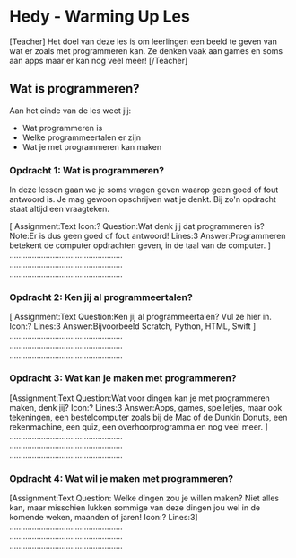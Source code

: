 # Hedy - Warming Up Les

[Teacher] Het doel van deze les is om leerlingen een beeld te geven van wat er zoals met programmeren kan. Ze denken vaak aan games en soms aan apps maar er kan nog veel meer! [/Teacher]

## Wat is programmeren?

Aan het einde van de les weet jij:

* Wat programmeren is
* Welke programmeertalen er zijn
* Wat je met programmeren kan maken

### Opdracht 1: Wat is programmeren?

In deze lessen gaan we je soms vragen geven waarop geen goed of fout antwoord is. Je mag gewoon opschrijven wat je denkt.
Bij zo'n opdracht staat altijd een vraagteken.

[
Assignment:Text Icon:?
Question:Wat denk jij dat programmeren is? 
Note:Er is dus geen goed of fout antwoord!
Lines:3 
Answer:Programmeren betekent de computer opdrachten geven, in de taal van de computer. 
] <br>
..................................................<br>
..................................................<br>
..................................................<br>

### Opdracht 2: Ken jij al programmeertalen?

[
Assignment:Text
Question:Ken jij al programmeertalen? Vul ze hier in.
Icon:?
Lines:3
Answer:Bijvoorbeeld Scratch, Python, HTML, Swift
]
..................................................<br>
..................................................<br>
..................................................<br>

### Opdracht 3: Wat kan je maken met programmeren?

[Assignment:Text
Question:Wat voor dingen kan je met programmeren maken, denk jij?
Icon:?
Lines:3
Answer:Apps, games, spelletjes, maar ook tekeningen, een bestelcomputer zoals bij de Mac of de Dunkin Donuts, een rekenmachine, een quiz, een overhoorprogramma en nog veel meer.
]
..................................................<br>
..................................................<br>
..................................................<br>

### Opdracht 4: Wat wil je maken met programmeren?

[Assignment:Text
Question: Welke dingen zou je willen maken? Niet alles kan, maar misschien lukken sommige van deze dingen jou wel in de komende weken, maanden of jaren!
Icon:?
Lines:3]
..................................................<br>
..................................................<br>
..................................................<br>
